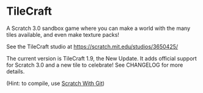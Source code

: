 # TileCraft
A Scratch 3.0 sandbox game where you can make a world with the many tiles available, and even make texture packs!

See the TileCraft studio at https://scratch.mit.edu/studios/3650425/

The current version is TileCraft 1.9, the New Update.  It adds official support for Scratch 3.0 and a new tile to celebrate!
See CHANGELOG for more details.

(Hint: to compile, use [Scratch With Git](https://github.com/datatags/scratch-with-git))
